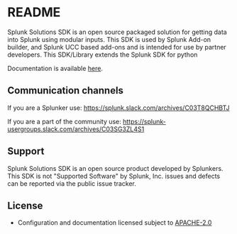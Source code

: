 # README

Splunk Solutions SDK is an open source packaged solution for getting data into Splunk using modular inputs.
This SDK is used by Splunk Add-on builder, and Splunk UCC based add-ons and is intended for use by partner
developers. This SDK/Library extends the Splunk SDK for python

Documentation is available [here](https://splunk.github.io/addonfactory-solutions-library-python/).

## Communication channels

If you are a Splunker use: https://splunk.slack.com/archives/C03T8QCHBTJ

If you are a part of the community use: https://splunk-usergroups.slack.com/archives/C03SG3ZL4S1

## Support

Splunk Solutions SDK is an open source product developed by Splunkers. This SDK is not "Supported Software" by Splunk, Inc. issues and defects can be reported
via the public issue tracker.

## License

* Configuration and documentation licensed subject to [APACHE-2.0](LICENSE)
